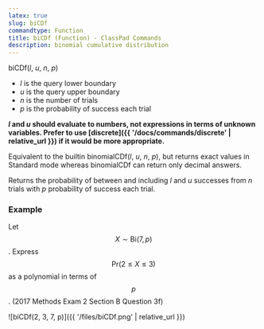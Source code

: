 ```yaml
---
latex: true
slug: biCDf
commandtype: Function
title: biCDf (Function) - ClassPad Commands
description: binomial cumulative distribution
---
```


biCDf(*l*, *u*, *n*, *p*)
- *l* is the query lower boundary
- *u* is the query upper boundary
- *n* is the number of trials
- *p* is the probability of success each trial

***l* and *u* should evaluate to numbers, not expressions in terms of unknown variables. Prefer to use [discrete]({{ '/docs/commands/discrete' | relative_url }}) if it would be more appropriate.**

Equivalent to the builtin binomialCDf(*l*, *u*, *n*, *p*), but returns exact values in Standard mode whereas binomialCDf can return only decimal answers.

Returns the probability of between and including *l* and *u* successes from *n* trials with *p* probability of success each trial.

### Example

Let $$ X \sim \mathrm{Bi}(7, p) $$. Express $$ \mathrm{Pr}(2 \leq X \leq 3) $$ as a polynomial in terms of $$ p $$. (2017 Methods Exam 2 Section B Question 3f)

![biCDf(2, 3, 7, p)]({{ '/files/biCDf.png' | relative_url }})